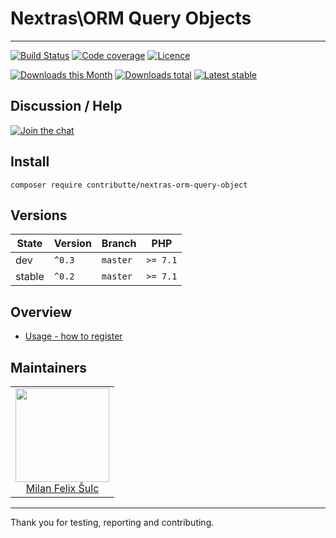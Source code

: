 # Nextras\ORM Query Objects

-----

[![Build Status](https://img.shields.io/travis/contributte/nextras-orm-query-object.svg?style=flat-square)](https://travis-ci.org/contributte/nextras-orm-query-object)
[![Code coverage](https://img.shields.io/coveralls/contributte/nextras-orm-query-object.svg?style=flat-square)](https://coveralls.io/r/contributte/nextras-orm-query-object)
[![Licence](https://img.shields.io/packagist/l/contributte/nextras-orm-query-object.svg?style=flat-square)](https://packagist.org/packages/contributte/nextras-orm-query-object)

[![Downloads this Month](https://img.shields.io/packagist/dm/contributte/nextras-orm-query-object.svg?style=flat-square)](https://packagist.org/packages/contributte/nextras-orm-query-object)
[![Downloads total](https://img.shields.io/packagist/dt/contributte/nextras-orm-query-object.svg?style=flat-square)](https://packagist.org/packages/contributte/nextras-orm-query-object)
[![Latest stable](https://img.shields.io/packagist/v/contributte/nextras-orm-query-object.svg?style=flat-square)](https://packagist.org/packages/contributte/nextras-orm-query-object)

## Discussion / Help

[![Join the chat](https://img.shields.io/gitter/room/contributte/contributte.svg?style=flat-square)](http://bit.ly/ctteg)

## Install

```
composer require contributte/nextras-orm-query-object
```

## Versions

| State       | Version | Branch   | PHP      |
|-------------|---------|----------|----------|
| dev         | `^0.3`  | `master` | `>= 7.1` |
| stable      | `^0.2`  | `master` | `>= 7.1` |

## Overview

- [Usage - how to register](https://github.com/contributte/nextras-orm-query-object/blob/master/.docs/README.md#usage-tada)

## Maintainers

<table>
  <tbody>
    <tr>
      <td align="center">
        <a href="https://github.com/f3l1x">
            <img width="150" height="150" src="https://avatars2.githubusercontent.com/u/538058?v=3&s=150">
        </a>
        </br>
        <a href="https://github.com/f3l1x">Milan Felix Šulc</a>
      </td>
    </tr>
  </tbody>
</table>

-----

Thank you for testing, reporting and contributing.
